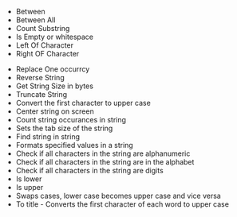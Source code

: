 + Between
+ Between All
+ Count Substring
+ Is Empty or whitespace
+ Left Of Character
+ Right OF Character
- Replace One occurrcy
- Reverse String
- Get String Size in bytes
- Truncate String
- Convert the first character to upper case
- Center string on screen
- Count string occurances in string
- Sets the tab size of the string
- Find string in string
- Formats specified values in a string
- Check if all characters in the string are alphanumeric
- Check if all characters in the string are in the alphabet
- Check if all characters in the string are digits
- Is lower
- Is upper
- Swaps cases, lower case becomes upper case and vice versa
- To title - Converts the first character of each word to upper case
